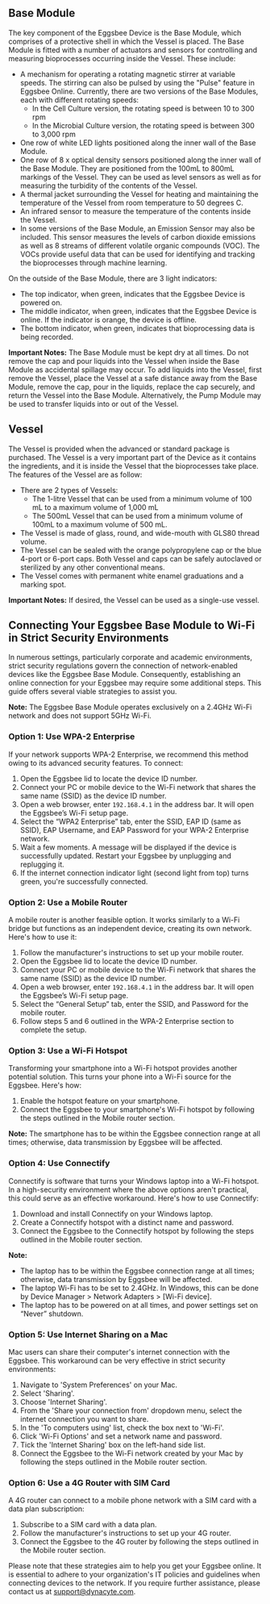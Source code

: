 ## Base Module

The key component of the Eggsbee Device is the Base Module, which comprises of a protective shell in which the Vessel is placed. The Base Module is fitted with a number of actuators and sensors for controlling and measuring bioprocesses occurring inside the Vessel. These include:

- A mechanism for operating a rotating magnetic stirrer at variable speeds. The stirring can also be pulsed by using the "Pulse" feature in Eggsbee Online. Currently, there are two versions of the Base Modules, each with different rotating speeds:
  - In the Cell Culture version, the rotating speed is between 10 to 300 rpm
  - In the Microbial Culture version, the rotating speed is between 300 to 3,000 rpm
- One row of white LED lights positioned along the inner wall of the Base Module.
- One row of 8 x optical density sensors positioned along the inner wall of the Base Module. They are positioned from the 100mL to 800mL markings of the Vessel. They can be used as level sensors as well as for measuring the turbidity of the contents of the Vessel.
- A thermal jacket surrounding the Vessel for heating and maintaining the temperature of the Vessel from room temperature to 50 degrees C.
- An infrared sensor to measure the temperature of the contents inside the Vessel.
- In some versions of the Base Module, an Emission Sensor may also be included. This sensor measures the levels of carbon dioxide emissions as well as 8 streams of different volatile organic compounds (VOC). The VOCs provide useful data that can be used for identifying and tracking the bioprocesses through machine learning.

On the outside of the Base Module, there are 3 light indicators:

- The top indicator, when green, indicates that the Eggsbee Device is powered on.
- The middle indicator, when green, indicates that the Eggsbee Device is online. If the indicator is orange, the device is offline.
- The bottom indicator, when green, indicates that bioprocessing data is being recorded.

**Important Notes:** The Base Module must be kept dry at all times. Do not remove the cap and pour liquids into the Vessel when inside the Base Module as accidental spillage may occur. To add liquids into the Vessel, first remove the Vessel, place the Vessel at a safe distance away from the Base Module, remove the cap, pour in the liquids, replace the cap securely, and return the Vessel into the Base Module. Alternatively, the Pump Module may be used to transfer liquids into or out of the Vessel.

## Vessel

The Vessel is provided when the advanced or standard package is purchased. The Vessel is a very important part of the Device as it contains the ingredients, and it is inside the Vessel that the bioprocesses take place. The features of the Vessel are as follow:

- There are 2 types of Vessels:
  - The 1-litre Vessel that can be used from a minimum volume of 100 mL to a maximum volume of 1,000 mL
  - The 500mL Vessel that can be used from a minimum volume of 100mL to a maximum volume of 500 mL.
- The Vessel is made of glass, round, and wide-mouth with GLS80 thread volume.
- The Vessel can be sealed with the orange polypropylene cap or the blue 4-port or 6-port caps. Both Vessel and caps can be safely autoclaved or sterilized by any other conventional means.
- The Vessel comes with permanent white enamel graduations and a marking spot.

**Important Notes:** If desired, the Vessel can be used as a single-use vessel.

## Connecting Your Eggsbee Base Module to Wi-Fi in Strict Security Environments

In numerous settings, particularly corporate and academic environments, strict security regulations govern the connection of network-enabled devices like the Eggsbee Base Module. Consequently, establishing an online connection for your Eggsbee may require some additional steps. This guide offers several viable strategies to assist you.

**Note:** The Eggsbee Base Module operates exclusively on a 2.4GHz Wi-Fi network and does not support 5GHz Wi-Fi.

### Option 1: Use WPA-2 Enterprise

If your network supports WPA-2 Enterprise, we recommend this method owing to its advanced security features. To connect:

1. Open the Eggsbee lid to locate the device ID number.
2. Connect your PC or mobile device to the Wi-Fi network that shares the same name (SSID) as the device ID number.
3. Open a web browser, enter `192.168.4.1` in the address bar. It will open the Eggsbee’s Wi-Fi setup page.
4. Select the “WPA2 Enterprise” tab, enter the SSID, EAP ID (same as SSID), EAP Username, and EAP Password for your WPA-2 Enterprise network.
5. Wait a few moments. A message will be displayed if the device is successfully updated. Restart your Eggsbee by unplugging and replugging it.
6. If the internet connection indicator light (second light from top) turns green, you're successfully connected.

### Option 2: Use a Mobile Router

A mobile router is another feasible option. It works similarly to a Wi-Fi bridge but functions as an independent device, creating its own network. Here's how to use it:

1. Follow the manufacturer's instructions to set up your mobile router.
2. Open the Eggsbee lid to locate the device ID number.
3. Connect your PC or mobile device to the Wi-Fi network that shares the same name (SSID) as the device ID number.
4. Open a web browser, enter `192.168.4.1` in the address bar. It will open the Eggsbee’s Wi-Fi setup page.
5. Select the “General Setup” tab, enter the SSID, and Password for the mobile router.
6. Follow steps 5 and 6 outlined in the WPA-2 Enterprise section to complete the setup.

### Option 3: Use a Wi-Fi Hotspot

Transforming your smartphone into a Wi-Fi hotspot provides another potential solution. This turns your phone into a Wi-Fi source for the Eggsbee. Here's how:

1. Enable the hotspot feature on your smartphone.
2. Connect the Eggsbee to your smartphone's Wi-Fi hotspot by following the steps outlined in the Mobile router section.

**Note:** The smartphone has to be within the Eggsbee connection range at all times; otherwise, data transmission by Eggsbee will be affected.

### Option 4: Use Connectify

Connectify is software that turns your Windows laptop into a Wi-Fi hotspot. In a high-security environment where the above options aren't practical, this could serve as an effective workaround. Here's how to use Connectify:

1. Download and install Connectify on your Windows laptop.
2. Create a Connectify hotspot with a distinct name and password.
3. Connect the Eggsbee to the Connectify hotspot by following the steps outlined in the Mobile router section.

**Note:**
- The laptop has to be within the Eggsbee connection range at all times; otherwise, data transmission by Eggsbee will be affected.
- The laptop Wi-Fi has to be set to 2.4GHz. In Windows, this can be done by Device Manager > Network Adapters > [Wi-Fi device].
- The laptop has to be powered on at all times, and power settings set on “Never” shutdown.

### Option 5: Use Internet Sharing on a Mac

Mac users can share their computer's internet connection with the Eggsbee. This workaround can be very effective in strict security environments:

1. Navigate to 'System Preferences' on your Mac.
2. Select 'Sharing'.
3. Choose 'Internet Sharing'.
4. From the 'Share your connection from' dropdown menu, select the internet connection you want to share.
5. In the 'To computers using' list, check the box next to 'Wi-Fi'.
6. Click 'Wi-Fi Options' and set a network name and password.
7. Tick the 'Internet Sharing' box on the left-hand side list.
8. Connect the Eggsbee to the Wi-Fi network created by your Mac by following the steps outlined in the Mobile router section.

### Option 6: Use a 4G Router with SIM Card

A 4G router can connect to a mobile phone network with a SIM card with a data plan subscription:

1. Subscribe to a SIM card with a data plan.
2. Follow the manufacturer's instructions to set up your 4G router.
3. Connect the Eggsbee to the 4G router by following the steps outlined in the Mobile router section.

Please note that these strategies aim to help you get your Eggsbee online. It is essential to adhere to your organization's IT policies and guidelines when connecting devices to the network. If you require further assistance, please contact us at support@dynacyte.com.
